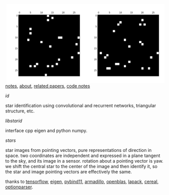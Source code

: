 <img src="docs/images/star4b.png" align="right" height="250" width="250"/><img src="docs/images/star4a.png" align="right" height="250" width="250"/>

[notes](http://starid.org), [about](http://starid.org/about), [related papers](http://starid.org/references), [code notes](http://starid.org/comments)

*id*

star identification using convolutional and recurrent networks, triangular structure, etc.

*libstarid*

interface cpp eigen and python numpy.

*stars*

star images from pointing vectors, pure representations of direction in space. two coordinates are independent and expressed in a plane tangent to the sky, and its image in a sensor. rotation about a pointing vector is yaw. we shift the central star to the center of the image and then identify it, so the star and image pointing vectors are effectively the same.

thanks to [tensorflow](http://github.com/tensorflow/tensorflow), [eigen](http://eigen.tuxfamily.org/index.php), [pybind11](https://github.com/pybind/pybind11), [armadillo](http://arma.sourceforge.net), [openblas](http://www.openblas.net/), [lapack](http://www.netlib.org/lapack/), [cereal](http://github.com/USCiLab/cereal), [optionparser](http://optionparser.sourceforge.net).
